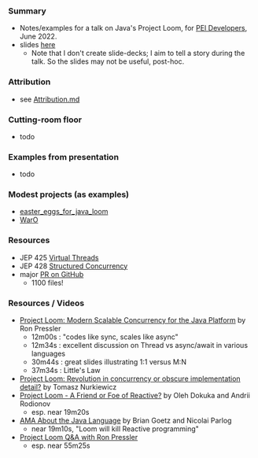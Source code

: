 ### Summary

* Notes/examples for a talk on Java's Project Loom, for [PEI Developers](http://peidevs.github.io/), June 2022.
* slides [here](./doc)
    - Note that I don't create slide-decks; I aim to tell a story during the talk. So the slides may not be useful, post-hoc.

### Attribution

* see [Attribution.md](./Attribution.md)

### Cutting-room floor

* todo

### Examples from presentation

* todo 

### Modest projects (as examples)

* [easter_eggs_for_java_loom](https://github.com/codetojoy/easter_eggs_for_java_loom) 
* [WarO](https://github.com/codetojoy/WarO_Java_19) 

### Resources

* JEP 425 [Virtual Threads](https://openjdk.java.net/jeps/425)
* JEP 428 [Structured Concurrency](https://openjdk.java.net/jeps/428)
* major [PR on GitHub](https://github.com/openjdk/jdk/pull/8166/files)
    - 1100 files!

### Resources / Videos

* [Project Loom: Modern Scalable Concurrency for the Java Platform](https://www.youtube.com/watch?v=EO9oMiL1fFo) by Ron Pressler
    - 12m00s : "codes like sync, scales like async"
    - 12m34s : excellent discussion on Thread vs async/await in various languages
    - 30m44s : great slides illustrating 1:1 versus M:N
    - 37m34s : Little's Law
* [Project Loom: Revolution in concurrency or obscure implementation detail?](https://www.youtube.com/watch?v=n_XRUljffu0) by Tomasz Nurkiewicz 
* [Project Loom - A Friend or Foe of Reactive?](https://www.youtube.com/watch?v=YwG04UZP2a0) by Oleh Dokuka and Andrii Rodionov
    - esp. near 19m20s
* [AMA About the Java Language](https://www.youtube.com/watch?v=9si7gK94gLo) by Brian Goetz and Nicolai Parlog 
    - near 19m10s, "Loom will kill Reactive programming"
* [Project Loom Q&A with Ron Pressler](https://www.youtube.com/watch?v=cAHW96omBAc) 
    - esp. near 55m25s 

